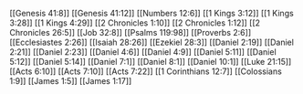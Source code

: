 [[Genesis 41:8]]
[[Genesis 41:12]]
[[Numbers 12:6]]
[[1 Kings 3:12]]
[[1 Kings 3:28]]
[[1 Kings 4:29]]
[[2 Chronicles 1:10]]
[[2 Chronicles 1:12]]
[[2 Chronicles 26:5]]
[[Job 32:8]]
[[Psalms 119:98]]
[[Proverbs 2:6]]
[[Ecclesiastes 2:26]]
[[Isaiah 28:26]]
[[Ezekiel 28:3]]
[[Daniel 2:19]]
[[Daniel 2:21]]
[[Daniel 2:23]]
[[Daniel 4:6]]
[[Daniel 4:9]]
[[Daniel 5:11]]
[[Daniel 5:12]]
[[Daniel 5:14]]
[[Daniel 7:1]]
[[Daniel 8:1]]
[[Daniel 10:1]]
[[Luke 21:15]]
[[Acts 6:10]]
[[Acts 7:10]]
[[Acts 7:22]]
[[1 Corinthians 12:7]]
[[Colossians 1:9]]
[[James 1:5]]
[[James 1:17]]
